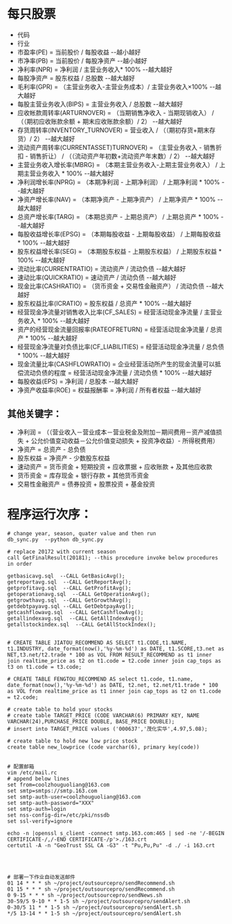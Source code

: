 # 每只股票
- 代码
- 行业
- 市盈率(PE) = 当前股价 / 每股收益  --越小越好
- 市净率(PB) = 当前股价 / 每股净资产  --越小越好
- 净利率(NPR) = 净利润 / 主营业务收入* 100%  --越大越好
- 每股净资产 =  股东权益 / 总股数 --越大越好
- 毛利率(GPR) = （主营业务收入-主营业务成本）/ 主营业务收入×100% --越大越好
- 每股主营业务收入(BIPS) = 主营业务收入 / 总股数 --越大越好
- 应收帐款周转率(ARTURNOVER) = （当期销售净收入 - 当期现销收入） / （（期初应收账款余额 + 期末应收账款余额）/ 2） --越大越好
- 存货周转率(INVENTORY_TURNOVER) = 营业收入 / （（期初存货+期末存货）/ 2） --越大越好
- 流动资产周转率(CURRENTASSET)TURNOVER) = （主营业务收入 - 销售折扣 - 销售折让） / （（流动资产年初数+流动资产年末数）/ 2） --越大越好
- 主营业务收入增长率(MBRG) = （本期主营业务收入-上期主营业务收入） / 上期主营业务收入 * 100%  --越大越好
- 净利润增长率(NPRG)  = （本期净利润 - 上期净利润） / 上期净利润 * 100% --越大越好
- 净资产增长率(NAV) = （本期净资产 - 上期净资产） / 上期净资产 * 100% --越大越好
- 总资产增长率(TARG) = （本期总资产 - 上期总资产） / 上期总资产 * 100% --越大越好
- 每股收益增长率(EPSG) = （本期每股收益 - 上期每股收益） / 上期每股收益 * 100% --越大越好
- 股东权益增长率(SEG) = （本期股东权益 - 上期股东权益） / 上期股东权益 * 100% --越大越好
- 流动比率(CURRENTRATIO) = 流动资产 / 流动负债  --越大越好
- 速动比率(QUICKRATIO) = 速动资产 / 流动负债  --越大越好
- 现金比率(CASHRATIO) = （货币资金 + 交易性金融资产） / 流动负债  --越大越好
- 股东权益比率(ICRATIO) = 股东权益 / 总资产 * 100%   --越大越好
- 经营现金净流量对销售收入比率(CF_SALES) = 经营活动现金净流量 / 主营业务收入 * 100%  --越大越好
- 资产的经营现金流量回报率(RATEOFRETURN) = 经营活动现金净流量 / 总资产 * 100%  --越大越好
- 经营现金净流量对负债比率(CF_LIABILITIES) = 经营活动现金净流量 / 总负债 * 100%  --越大越好
- 现金流量比率(CASHFLOWRATIO) = 企业经营活动所产生的现金流量可以抵偿流动负债的程度 = 经营活动现金净流量 / 流动负债 * 100%  --越大越好
- 每股收益(EPS) = 净利润 / 总股本  --越大越好
- 净资产收益率(ROE) = 权益报酬率 = 净利润 / 所有者权益  --越大越好

## 其他关键字：
- 净利润 = （（营业收入－营业成本－营业税金及附加－期间费用－资产减值损失 + 公允价值变动收益－公允价值变动损失 + 投资净收益）- 所得税费用）
- 净资产 = 总资产 - 总负债
- 股东权益 = 净资产 - 少数股东权益
- 速动资产 = 货币资金 + 短期投资 + 应收票据 + 应收账款 + 及其他应收款
- 货币资金 = 库存现金 + 银行存款 + 其他货币资金
- 交易性金融资产 = 债券投资 + 股票投资 + 基金投资




# 程序运行次序：
```
# change year, season, quater value and then run
db_sync.py  --python db_sync.py

# replace 20172 with current season
call GetFinalResult(20181); --this procedure invoke below procedures in order

getbasicavg.sql  --CALL GetBasicAvg();
getreportavg.sql  --CALL GetReportAvg();
getprofitavg.sql  --CALL GetProfitAvg();
getoperationavg.sql  --CALL GetOperationAvg();
getgrowthavg.sql  --CALL GetGrowthAvg();
getdebtpayavg.sql --CALL GetDebtpayAvg();
getcashflowavg.sql  --CALL GetCashflowAvg();
getallindexavg.sql  --CALL GetAllIndexAvg();
getallstockindex.sql  --CALL GetAllStockIndex();


# CREATE TABLE JIATOU_RECOMMEND AS SELECT t1.CODE,t1.NAME, t1.INDUSTRY, date_format(now(),'%y-%m-%d') as DATE, t1.SCORE,t3.net as NET,t3.net/t2.trade * 100 as VOL FROM RESULT_RECOMMEND as t1 inner join realtime_price as t2 on t1.code = t2.code inner join cap_tops as t3 on t1.code = t3.code;

# CREATE TABLE FENGTOU_RECOMMEND AS select t1.code, t1.name, date_format(now(),'%y-%m-%d') as DATE, t2.net, t2.net/t1.trade * 100 as VOL from realtime_price as t1 inner join cap_tops as t2 on t1.code = t2.code;

# create table to hold your stocks
# create table TARGET_PRICE (CODE VARCHAR(6) PRIMARY KEY, NAME VARCHAR(24),PURCHASE_PRICE DOUBLE, BASE_PRICE DOUBLE);
# insert into TARGET_PRICE values ('000637','茂化实华',4.97,5.08);

# create table to hold new low price stock
create table new_lowprice (code varchar(6), primary key(code))


# 配置邮箱
vim /etc/mail.rc
# append below lines
set from=coolzhouguoliang@163.com
set smtp=smtps://smtp.163.com
set smtp-auth-user=coolzhouguoliang@163.com
set smtp-auth-password="XXX"
set smtp-auth=login
set nss-config-dir=/etc/pki/nssdb
set ssl-verify=ignore

echo -n |openssl s_client -connect smtp.163.com:465 | sed -ne '/-BEGIN CERTIFICATE-/,/-END CERTIFICATE-/p'>./163.crt
certutil -A -n "GeoTrust SSL CA -G3" -t "Pu,Pu,Pu" -d ./ -i 163.crt




# 部署一下作业自动发送邮件
01 14 * * * sh ~/project/outsourcepro/sendRecommend.sh
01 15 * * * sh ~/project/outsourcepro/sendRecommend.sh
0 9-15 * * * sh ~/project/outsourcepro/sendNews.sh
30-59/5 9-10 * * 1-5 sh ~/project/outsourcepro/sendAlert.sh
0-30/5 11 * * 1-5 sh ~/project/outsourcepro/sendAlert.sh
*/5 13-14 * * 1-5 sh ~/project/outsourcepro/sendAlert.sh

```

